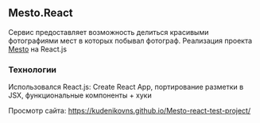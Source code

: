 ## Mesto.React

Сервис предоставляет возможность делиться красивыми фотографиями мест в которых побывал фотограф.
Реализация проекта [Mesto](https://kudenikovns.github.io/mesto-react/) на React.js

### Технологии

Использовался React.js: Create React App, портирование разметки в JSX, функциональные компоненты + хуки

Просмотр сайта: https://kudenikovns.github.io/Mesto-react-test-project/
